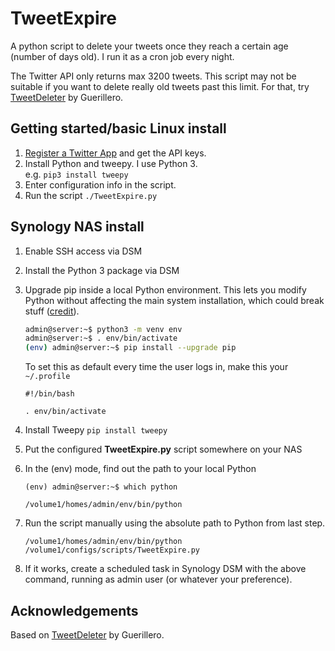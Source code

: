 # TweetExpire

A python script to delete your tweets once they reach a certain age (number of days old). I run it as a cron job every night.

The Twitter API only returns max 3200 tweets. This script may not be suitable if you want to delete really old tweets past this limit. For that, try [TweetDeleter](https://github.com/Guerillero/TweetDeleter) by Guerillero.

## Getting started/basic Linux install

1. [Register a Twitter App](https://developer.twitter.com/en/apps) and get the API keys.
2. Install Python and tweepy. I use Python 3.   
    e.g. `pip3 install tweepy`
3. Enter configuration info in the script.
4. Run the script `./TweetExpire.py`

## Synology NAS install

1. Enable SSH access via DSM

2. Install the Python 3 package via DSM

3. Upgrade pip inside a local Python environment. This lets you modify Python without affecting the main system installation, which could break stuff \([credit](https://stackoverflow.com/questions/47649902/installing-pip-on-a-dsm-synology)).
   
   ```bash
   admin@server:~$ python3 -m venv env
   admin@server:~$ . env/bin/activate
   (env) admin@server:~$ pip install --upgrade pip
   ```
   
   To set this as default every time the user logs in, make this your  `~/.profile`
   
   ```
   #!/bin/bash

   . env/bin/activate
   ```

4. Install Tweepy  `pip install tweepy`

5. Put the configured **TweetExpire.py** script somewhere on your NAS

6. In the (env) mode, find out the path to your local Python
   
   ```(env) admin@server:/volume1/configs/scripts$ which python
   (env) admin@server:~$ which python

   /volume1/homes/admin/env/bin/python
   ```

7. Run the script manually using the absolute path to Python from last step. 
   
   ```
   /volume1/homes/admin/env/bin/python /volume1/configs/scripts/TweetExpire.py
   ```

8. If it works, create a scheduled task in Synology DSM with the above command, running as admin user (or whatever your preference).

## Acknowledgements

Based on [TweetDeleter](https://github.com/Guerillero/TweetDeleter) by Guerillero.
